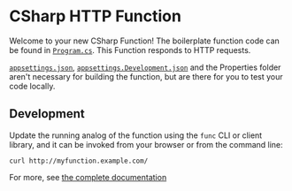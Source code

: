 # CSharp HTTP Function

Welcome to your new CSharp Function! The boilerplate function code can be found in
[`Program.cs`](Program.cs). This Function responds to HTTP requests.

[`appsettings.json`](appsettings.json), [`appsettings.Development.json`](`appsettings.Development.json`) and the Properties folder aren't necessary for building the function, but are there for you to test your code locally.

## Development
<!-- 
Develop new features by adding a test to [`handle_test.go`](handle_test.go) for
each feature, and confirm it works with `go test`. -->

Update the running analog of the function using the `func` CLI or client
library, and it can be invoked from your browser or from the command line:

```console
curl http://myfunction.example.com/
```

For more, see [the complete documentation]('https://github.com/knative/func/tree/main/docs')


